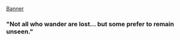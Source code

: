 [Banner]([https://source.unsplash.com/1600x400/?mystery,galaxy,dark](https://images.newscientist.com/wp-content/uploads/2024/01/12175805/SEI_186782217.jpg?crop=4:3,smart&width=1200&height=900&upscale=true))

### "Not all who wander are lost... but some prefer to remain unseen."
